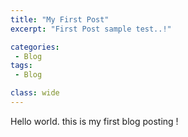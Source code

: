 ```yaml
---
title: "My First Post"
excerpt: "First Post sample test..!"

categories:
 - Blog
tags:
 - Blog

class: wide
---
```


Hello world. this is my first blog posting !
